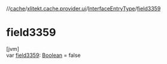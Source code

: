 //[cache](../../../index.md)/[xlitekt.cache.provider.ui](../index.md)/[InterfaceEntryType](index.md)/[field3359](field3359.md)

# field3359

[jvm]\
var [field3359](field3359.md): [Boolean](https://kotlinlang.org/api/latest/jvm/stdlib/kotlin/-boolean/index.html) = false
